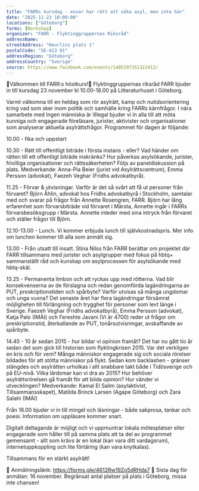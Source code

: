 ```yaml
---
title: "FARRs kursdag - envar har rätt att söka asyl, men inte här"
date: "2025-11-23 10:00:00"
locations: ["Göteborg"]
forms: [Workshop]
organizer: "FARR - Flyktinggruppernas Riksråd"
addressName: 
streetAddress: "Heurlins plats 1"
postalCode: "SE-413 01"
addressRegion: "Göteborg"
addressCountry: "Sverige"
source: https://www.facebook.com/events/1405197351322412/
---
```

🧡Välkommen till FARR:s höstkurs!🧡 
Flyktinggruppernas riksråd FARR bjuder in till kursdag 23 november kl 10.00-18.00 på Litteraturhuset i Göteborg. 

Varmt välkomna till en heldag som rör asylrätt, kamp och nutidsorientering kring vad som sker inom politik och samhälle kring FARRs kärnfrågor. I nära samarbete med Ingen människa är illlegal bjuder vi in alla till att möta kunniga och engagerade föreläsare, jurister, aktivister och organisationer som analyserar aktuella asylrättsfrågor. Programmet för dagen är följande: 

10.00 - fika och uppstart

10.30 - Rätt till offentligt biträde i första instans - eller? Vad händer om rätten till ett offentligt biträde inskränks? Hur påverkas asylsökande, jurister, frivilliga organisationer och rättssäkerheten? Följs av paneldiskussion på plats. Medverkande: Anna-Pia Beier (jurist vid Asylrättscentrum), Emma Persson (advokat), Faezeh Veghar (Fridhs advokatbyrå).

11.25 - Förvar & utvisningar. Varför är det så svårt att få ut personer från förvaret? Björn Åhlin, advokat hos Fridhs advokatbyrå i Stockholm, samtalar med och svarar på frågor från Annette Rosengren, FARR. Björn har lång erfarenhet som förvarsbiträde vid förvaret i Märsta, Annette ingår i FARRs förvarsbesöksgrupp i Märsta. Annette inleder med sina intryck från förvaret och ställer frågor till Björn. 

12.10-13.00 - Lunch. Vi kommer erbjuda lunch till självkostnadspris. Mer info om lunchen kommer till alla som anmält sig. 

13.00 - Från utsatt till insatt. Stina Nilss från FARR berättar om projektet där FARR tillsammans med jurister och asylgrupper med fokus på hbtq+ sammanställt råd och kunskap om asylprocessen för asylsökande med hbtq-skäl.

13.25 - Permanenta limbon och att ryckas upp med rötterna. Vad blir konsekvenserna av de förslagna och redan genomförda lagändringarna av PUT, preskriptionstiden och spårbyte? Varför utvisas så många ungdomar och unga vuxna? Det senaste året har flera lagändringar försämrat möjligheten till förlängning och trygghet för personer som levt länge i Sverige. Faezeh Veghar (Fridhs advokatbyrå), Emma Persson (advokat), Katja Palo (IMÄI) och Fereshte Javani (Vi är 4700) reder ut frågor om preskriptionstid, återkallande av PUT, tonårsutvisningar, avskaffande av spårbyte.

14.40 - 10 år sedan 2015 - hur bildar vi opinion framåt? Det har nu gått tio år sedan det som gick till historien som flyktingkrisen 2015. Var det verkligen en kris och för vem? Många människor engagerade sig och sociala rörelser bildades för att stötta människor på flykt. Sedan kom backlashen - gränser stängdes och asylrätten urholkas i allt snabbare takt både i Tidösverige och på EU-nivå. Vilka lärdomar kan vi dra av 2015? Hur behöver asylrättsrörelsen gå framåt för att bilda opinion? Hur vänder vi utvecklingen? Medverkande: Kamal El Salim (asylaktivist, Tillsammansskapet), Matilda Brinck Larsen (Agape Göteborg) och Zara Salahi (IMÄI) 


Från 16.00 bjuder vi in till mingel och läsningar - både sakprosa, tankar och poesi. Information om uppläsare kommer snart. 

Digitalt deltagande är möjligt och vi uppmuntrar lokala mötesplatser eller engagerade som håller till på samma plats att ta del av programmet gemensamt - allt som krävs är en lokal (kan vara ditt vardagsrum), internetuppkoppling och lite förtäring (kan vara knytkalas). 

Tillsammans för en stärkt asylrätt! 

🧡 Anmälningslänk: https://forms.gle/4612Rw19Zo5dRHda7 🧡 Sista dag för anmälan: 16 november. Begränsat antal platser på plats i Göteborg, missa inte chansen!
